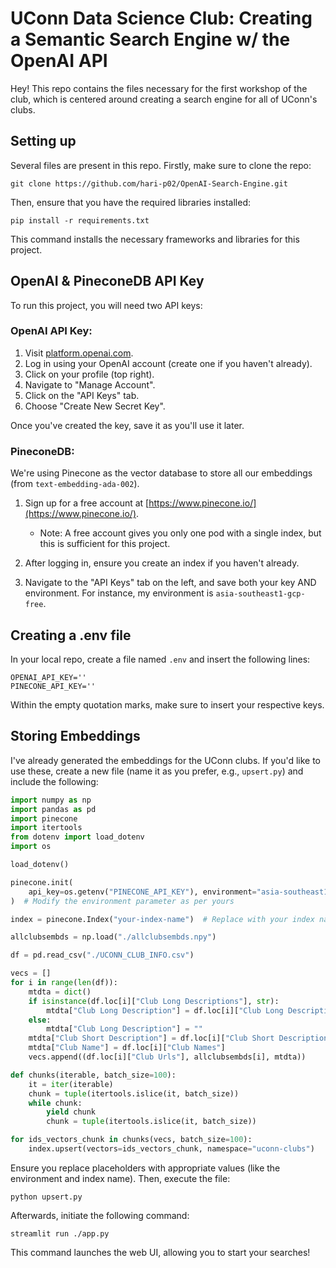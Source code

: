 # UConn Data Science Club: Creating a Semantic Search Engine w/ the OpenAI API

Hey! This repo contains the files necessary for the first workshop of the club, which is centered around creating a search engine for all of UConn's clubs.

## Setting up

Several files are present in this repo. Firstly, make sure to clone the repo:

`git clone https://github.com/hari-p02/OpenAI-Search-Engine.git`

Then, ensure that you have the required libraries installed:

`pip install -r requirements.txt`

This command installs the necessary frameworks and libraries for this project.

## OpenAI & PineconeDB API Key

To run this project, you will need two API keys:

### OpenAI API Key:

1. Visit [platform.openai.com](platform.openai.com).
2. Log in using your OpenAI account (create one if you haven't already).
3. Click on your profile (top right).
4. Navigate to "Manage Account".
5. Click on the "API Keys" tab.
6. Choose "Create New Secret Key".

Once you've created the key, save it as you'll use it later.

### PineconeDB:

We're using Pinecone as the vector database to store all our embeddings (from `text-embedding-ada-002`).

1. Sign up for a free account at [https://www.pinecone.io/](https://www.pinecone.io/).

   - Note: A free account gives you only one pod with a single index, but this is sufficient for this project.

2. After logging in, ensure you create an index if you haven't already.
3. Navigate to the "API Keys" tab on the left, and save both your key AND environment. For instance, my environment is `asia-southeast1-gcp-free`.

## Creating a .env file

In your local repo, create a file named `.env` and insert the following lines:

```
OPENAI_API_KEY=''
PINECONE_API_KEY=''
```

Within the empty quotation marks, make sure to insert your respective keys.

## Storing Embeddings

I've already generated the embeddings for the UConn clubs. If you'd like to use these, create a new file (name it as you prefer, e.g., `upsert.py`) and include the following:

```python
import numpy as np
import pandas as pd
import pinecone
import itertools
from dotenv import load_dotenv
import os

load_dotenv()

pinecone.init(
    api_key=os.getenv("PINECONE_API_KEY"), environment="asia-southeast1-gcp-free"
)  # Modify the environment parameter as per yours

index = pinecone.Index("your-index-name")  # Replace with your index name

allclubsembds = np.load("./allclubsembds.npy")

df = pd.read_csv("./UCONN_CLUB_INFO.csv")

vecs = []
for i in range(len(df)):
    mtdta = dict()
    if isinstance(df.loc[i]["Club Long Descriptions"], str):
        mtdta["Club Long Description"] = df.loc[i]["Club Long Descriptions"]
    else:
        mtdta["Club Long Description"] = ""
    mtdta["Club Short Description"] = df.loc[i]["Club Short Descriptions"]
    mtdta["Club Name"] = df.loc[i]["Club Names"]
    vecs.append((df.loc[i]["Club Urls"], allclubsembds[i], mtdta))

def chunks(iterable, batch_size=100):
    it = iter(iterable)
    chunk = tuple(itertools.islice(it, batch_size))
    while chunk:
        yield chunk
        chunk = tuple(itertools.islice(it, batch_size))

for ids_vectors_chunk in chunks(vecs, batch_size=100):
    index.upsert(vectors=ids_vectors_chunk, namespace="uconn-clubs")
```

Ensure you replace placeholders with appropriate values (like the environment and index name). Then, execute the file:

`python upsert.py`

Afterwards, initiate the following command:

`streamlit run ./app.py`

This command launches the web UI, allowing you to start your searches!
